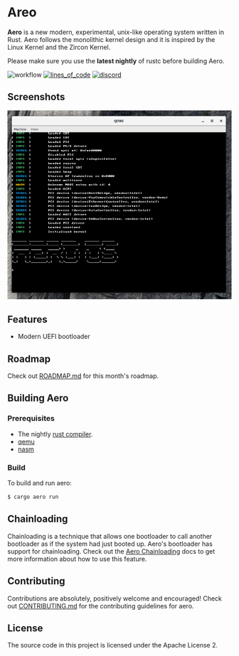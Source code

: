 # Areo

**Aero** is a new modern, experimental, unix-like operating system written in Rust. Aero follows the monolithic kernel design and it is inspired by the Linux Kernel and the Zircon Kernel.

Please make sure you use the **latest nightly** of rustc before building Aero.

![workflow](https://github.com/Andy-Python-Programmer/aero/actions/workflows/build.yml/badge.svg)
[![lines_of_code](https://tokei.rs/b1/github/Andy-Python-Programmer/aero)](https://github.com/Andy-Python-Programmer/aero)
[![discord](https://img.shields.io/discord/828564770063122432)](https://discord.gg/8gwhTTZwt8)

## Screenshots
<img src="misc/os.png">

## Features
- Modern UEFI bootloader

## Roadmap

Check out [ROADMAP.md](ROADMAP.md) for this month's roadmap.

## Building Aero

### Prerequisites
- The nightly [rust compiler](https://www.rust-lang.org/).
- [qemu](https://www.qemu.org/)
- [nasm](https://nasm.us)

### Build
To build and run aero:

```sh
$ cargo aero run
```

## Chainloading
Chainloading is a technique that allows one bootloader to call another bootloader as if the system had just booted up. Aero's bootloader has support for chainloading. Check out the [Aero Chainloading](docs/chainloading.md) docs to get more information about how to use this feature.

## Contributing
Contributions are absolutely, positively welcome and encouraged! Check out [CONTRIBUTING.md](CONTRIBUTING.md) for the contributing guidelines for aero.

## License
The source code in this project is licensed under the Apache License 2.
